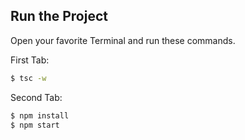 ## Run the Project

Open your favorite Terminal and run these commands.

First Tab:

```sh
$ tsc -w

```

Second Tab:

```sh
$ npm install
$ npm start

```
